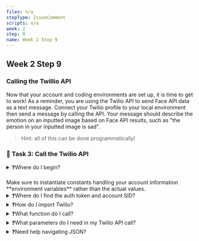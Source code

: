 ```yaml
---
files: n/a
stepType: IssueComment
scripts: n/a
week: 2
step: 9
name: Week 2 Step 9
---
```


## Week 2 Step 9

### Calling the Twillio API
Now that your account and coding environments are set up, it is time to get to work! As a reminder, you are using the Twilio API to send Face API data as a text message. Connect your Twilio profile to your local environment then send a message by calling the API. Your message should describe the emotion on an inputted image based on Face API results, such as "the person in your inputted image is sad".

> Hint: all of this can be done programmatically!

### 📝 Task 3: Call the Twilio API
<details>
<summary>❓Where do I begin?</summary>
</br>
In your function but outside of the module, declare 3 constants: one for your account SID, another for your auth token, and the last for the twilio client.
</details>
<br>
Make sure to instantiate constants handling your account information **environment variables** rather than the actual values. 
</br>
<details>
<summary>❓Where do I find the auth token and account SID?</summary>
</br>
The auth token and account SIDs are found on your twilio dashboard: https://www.twilio.com/console. 
</details>
<details>
<summary>❓How do I import Twilio?</summary>
</br>
Check you that you have installed Twilio through npm by typing `twilio --version` in your terminal. Afterwards, instantiate the `client` constant you declared to require the Twilio package. Pass in the account SID and auth token as parameters.
</details>
<details>
<summary>❓What function do I call?</summary>
</br>
Look at the functions your client can perform. If you are stuck, you can refer to the Twilio API at https://www.twilio.com/docs/sms.
</details>
<details>
<summary>❓What parameters do I need in my Twilio API call?</summary>
</br>
Make sure to at least have a `body` (the message you are sending) and the `from` (your twilio phone number) in the function.  
</details>
<details>
<summary>❓Need help navigating JSON?</summary>
</br>
You already have all the code to obtain this information, along with some other pieces of data. To isolate the emotion, look at the format of the returned information and pick out what you need. For additional help, use this resource: https://stackoverflow.com/questions/10368171/how-to-extract-a-json-object-thats-inside-a-json-object.
</details>


